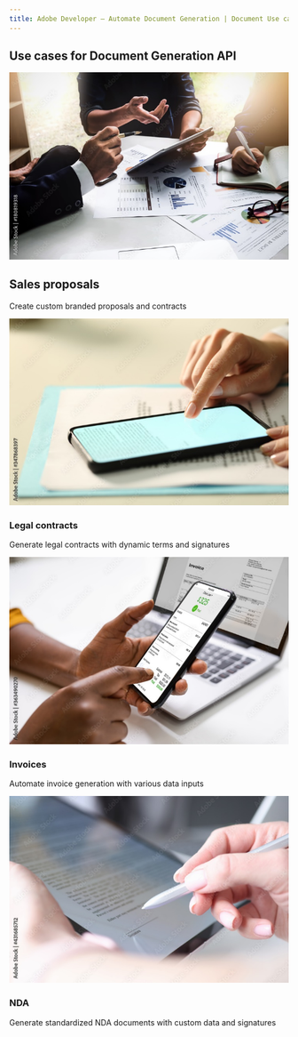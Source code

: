 ```yaml
---
title: Adobe Developer — Automate Document Generation | Document Use case | Adobe
---
```


<TitleBlock slots="heading" theme="lightest" className="titleBlock-align-left"/>

## Use cases for Document Generation API

<ResourceCard slots="link, image, heading, text" width="25%" theme='lightest' />

[](use-cases)

![sales-proposals](../../images/sales-proposals.jpg)

## Sales proposals
Create custom branded proposals and contracts


<ResourceCard slots="link, image, heading, text" width="25%" theme='lightest' />

[](use-cases/agreements-and-contracts/legal-contracts)

![legal-contracts](../../images/legal-contracts.jpg)

### Legal contracts
Generate legal contracts with dynamic terms and signatures


<ResourceCard slots="link, image, heading, text" width="25%" theme='lightest' />

[](use-cases/financial/invoices)

![invoice](../../images/invoice.jpg)

### Invoices
Automate invoice generation with various data inputs


<ResourceCard slots="link, image, heading, text" width="25%" theme='lightest' />

[](use-cases/agreements-and-contracts/nda-creation)

![nda-creation](../../images/nda.jpg)

### NDA
Generate standardized NDA documents with custom data and signatures

